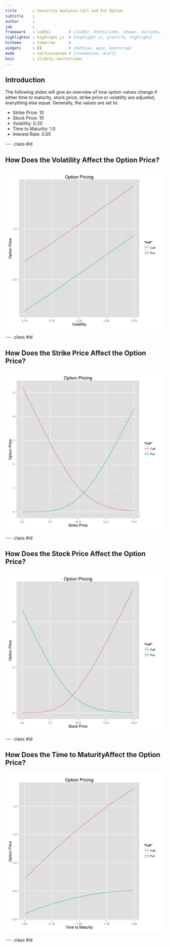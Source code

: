 ```yaml
---
title       : Sensitity Analysis Call and Put Option
subtitle    : 
author      : 
job         : 
framework   : io2012        # {io2012, html5slides, shower, dzslides, ...}
highlighter : highlight.js  # {highlight.js, prettify, highlight}
hitheme     : tomorrow      # 
widgets     : []            # {mathjax, quiz, bootstrap}
mode        : selfcontained # {standalone, draft}
knit        : slidify::knit2slides
---
```







## Introduction

The following slides will give an overview of how option values change if either time to maturity, stock price, strike price or volatility are adjusted, everything else equal.
Generally, the values are set to:
* Strike Price: 10
* Stock Price: 10
* Volatility: 0.20
* Time to Maturity: 1.0
* Interest Rate: 0.05

--- .class #id 

## How Does the Volatility Affect the Option Price?

![plot of chunk chartVola](assets/fig/chartVola-1.png) 

--- .class #id 

## How Does the Strike Price Affect the Option Price?

![plot of chunk chartStrike](assets/fig/chartStrike-1.png) 

--- .class #id 

## How Does the Stock Price Affect the Option Price?

![plot of chunk chartStock](assets/fig/chartStock-1.png) 

--- .class #id 

## How Does the Time to MaturityAffect the Option Price?

![plot of chunk chartTTM](assets/fig/chartTTM-1.png) 

--- .class #id 
